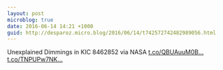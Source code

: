 ```yaml
---
layout: post
microblog: true
date: 2016-06-14 14:21 +1000
guid: http://desparoz.micro.blog/2016/06/14/t742572742482989056.html
---
```

Unexplained Dimmings in KIC 8462852  via NASA [t.co/QBUAuuM0B...](https://t.co/QBUAuuM0Bj) [t.co/TNPUPw7NK...](https://t.co/TNPUPw7NKV)
